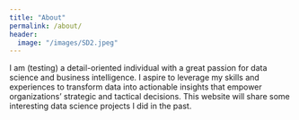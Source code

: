 ```yaml
---
title: "About"
permalink: /about/
header:
  image: "/images/SD2.jpeg"
---
```


I am (testing) a detail-oriented individual with a great passion for data science and business intelligence. I aspire to leverage my skills and experiences to transform data into actionable insights that empower organizations’ strategic and tactical decisions. This website will share some interesting data science projects I did in the past.
